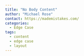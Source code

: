 ```yaml
---
title: "No Body Content"
author: "Michael Rose"
contact: https://mademistakes.com/
categories:
  - Edge Case
tags:
  - content
  - edge case
  - layout
---
```

